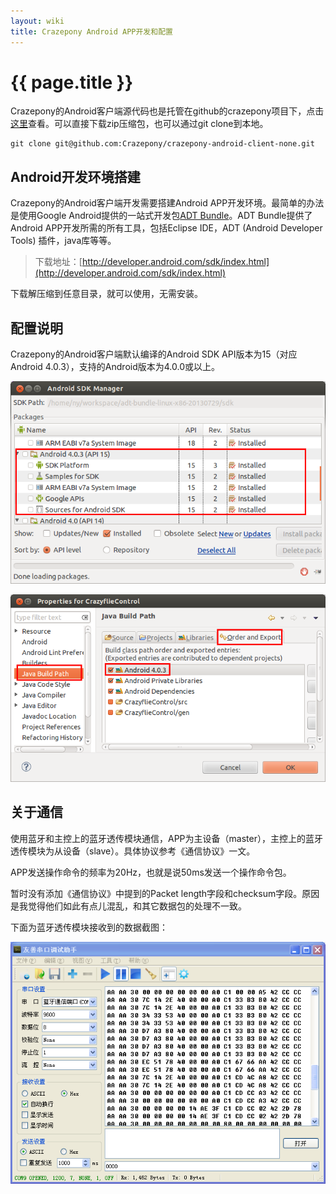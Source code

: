 ```yaml
---
layout: wiki
title: Crazepony Android APP开发和配置
---
```


# {{ page.title }}

Crazepony的Android客户端源代码也是托管在github的crazepony项目下，点击[这里](https://github.com/Crazepony/crazepony-android-client-none)查看。可以直接下载zip压缩包，也可以通过git clone到本地。

~~~
git clone git@github.com:Crazepony/crazepony-android-client-none.git
~~~

## Android开发环境搭建
Crazepony的Android客户端开发需要搭建Android APP开发环境。最简单的办法是使用Google Android提供的一站式开发包[ADT Bundle](http://developer.android.com/sdk/index.html)。ADT Bundle提供了Android APP开发所需的所有工具，包括Eclipse IDE，ADT (Android Developer Tools) 插件，java库等等。

> 下载地址：[http://developer.android.com/sdk/index.html](http://developer.android.com/sdk/index.html)


下载解压缩到任意目录，就可以使用，无需安装。

## 配置说明

Crazepony的Android客户端默认编译的Android SDK API版本为15（对应Android 4.0.3），支持的Android版本为4.0.0或以上。

![](/assets/img/Android-SDK-Manager.png)

![](/assets/img/Properties-for-CrazyflieControll.png)

## 关于通信

使用蓝牙和主控上的蓝牙透传模块通信，APP为主设备（master），主控上的蓝牙透传模块为从设备（slave）。具体协议参考《通信协议》一文。

APP发送操作命令的频率为20Hz，也就是说50ms发送一个操作命令包。

暂时没有添加《通信协议》中提到的Packet length字段和checksum字段。原因是我觉得他们如此有点儿混乱，和其它数据包的处理不一致。

下面为蓝牙透传模块接收到的数据截图：

![](/assets/img/uart-rc.png)
